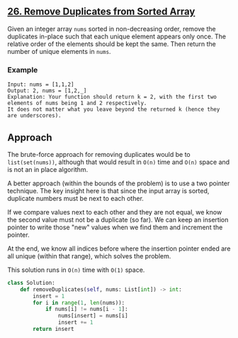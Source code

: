## [26. Remove Duplicates from Sorted Array](https://leetcode.com/problems/remove-duplicates-from-sorted-array/description/?envType=problem-list-v2&envId=r27zde7r)

Given an integer array `nums` sorted in non-decreasing order, remove the duplicates in-place such that each unique element appears only once. The relative order of the elements should be kept the same. Then return the number of unique elements in `nums`.

### Example

```
Input: nums = [1,1,2]
Output: 2, nums = [1,2,_]
Explanation: Your function should return k = 2, with the first two elements of nums being 1 and 2 respectively.
It does not matter what you leave beyond the returned k (hence they are underscores).
```

## Approach

The brute-force approach for removing duplicates would be to `list(set(nums))`, although that would result in `O(n)` time and `O(n)` space and is not an in place algorithm.

A better approach (within the bounds of the problem) is to use a two pointer technique. The key insight here is that since the input array is sorted, duplicate numbers must be next to each other.

If we compare values next to each other and they are not equal, we know the second value must not be a duplicate (so far). We can keep an insertion pointer to write those "new" values when we find them and increment the pointer.

At the end, we know all indices before where the insertion pointer ended are all unique (within that range), which solves the problem.

This solution runs in `O(n)` time with `O(1)` space.

```python
class Solution:
    def removeDuplicates(self, nums: List[int]) -> int:
        insert = 1
        for i in range(1, len(nums)):
            if nums[i] != nums[i - 1]:
                nums[insert] = nums[i]
                insert += 1
        return insert
```
